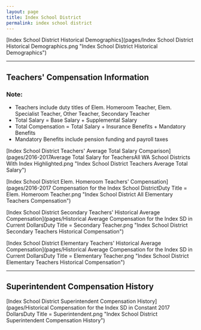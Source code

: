 ```yaml
---
layout: page
title: Index School District
permalink: index school district
---
```



[Index School District Historical Demographics](pages/Index School District Historical Demographics.png "Index School District Historical Demographics")

___

## Teachers' Compensation Information
### Note:
- Teachers include duty titles of Elem. Homeroom Teacher, Elem. Specialist Teacher, Other Teacher, Secondary Teacher
- Total Salary = Base Salary + Supplemental Salary
- Total Compensation = Total Salary + Insurance Benefits + Mandatory Benefits
- Mandatory Benefits include pension funding and payroll taxes

[Index School District Teachers' Average Total Salary Comparison](pages/2016-2017Average Total Salary for TeachersAll WA School Districts With Index Highlighted.png "Index School District Teachers Average Total Salary")

[Index School District Elem. Homeroom Teachers' Compensation](pages/2016-2017 Compensation for the Index School DistrictDuty Title = Elem. Homeroom Teacher.png "Index School District All Elementary Teachers Compensation")

[Index School District Secondary Teachers' Historical Average Compensation](pages/Historical Average Compensation for the Index SD in Current DollarsDuty Title = Secondary Teacher.png "Index School District Secondary Teachers Historical Compensation")

[Index School District Elementary Teachers' Historical Average Compensation](pages/Historical Average Compensation for the Index SD in Current DollarsDuty Title = Elementary Teacher.png "Index School District Elementary Teachers Historical Compensation")


___

## Superintendent Compensation History

[Index School District Superintendent Compensation History](pages/Historical Compensation for the Index SD in Constant 2017 DollarsDuty Title = Superintendent.png "Index School District Superintendent Compensation History")

